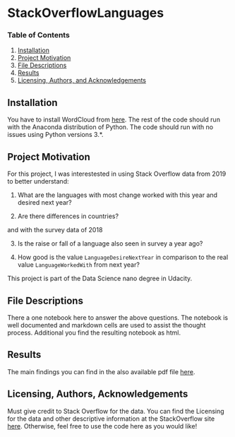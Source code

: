 # StackOverflowLanguages
### Table of Contents

1. [Installation](#installation)
2. [Project Motivation](#motivation)
3. [File Descriptions](#files)
4. [Results](#results)
5. [Licensing, Authors, and Acknowledgements](#licensing)

## Installation <a name="installation"></a>

You have to install WordCloud from [here](https://github.com/amueller/word_cloud). The rest of the code should run with the Anaconda distribution of Python.  The code should run with no issues using Python versions 3.*.

## Project Motivation<a name="motivation"></a>

For this project, I was interestested in using Stack Overflow data from 2019 to better understand:

1) What are the languages with most change worked with this year and desired next year?

2) Are there differences in countries?

and with the survey data of 2018

3) Is the raise or fall of a language also seen in survey a year ago?

4) How good is the value `LanguageDesireNextYear` in comparison to the real value `LanguageWorkedWith` from next year?

This project is part of the Data Science nano degree in Udacity.

## File Descriptions <a name="files"></a>

There a one notebook here to answer the above questions. The notebook is well documented and markdown cells are used to assist the thought process. Additional you find the resulting notebook as html.

## Results<a name="results"></a>

The main findings you can find in the also available pdf file [here](https://github.com/klogges5/StackOverflowLanguages/blob/master/Raise_and_fall_of_programming_languages.pdf).

## Licensing, Authors, Acknowledgements<a name="licensing"></a>

Must give credit to Stack Overflow for the data.  You can find the Licensing for the data and other descriptive information at the StackOverflow site [here](https://insights.stackoverflow.com/survey). 
Otherwise, feel free to use the code here as you would like! 
